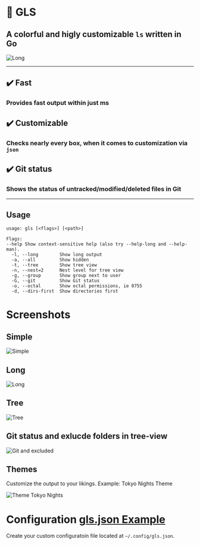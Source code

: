 # 🚦 GLS

## A colorful and higly customizable `ls` written in Go

![Long](https://i.imgur.com/4dmiO3l.png)

---

## ✔️ Fast

### Provides fast output within just ms

## ✔️ Customizable

### Checks nearly every box, when it comes to customization via `json`

## ✔️ Git status

### Shows the status of untracked/modified/deleted files in Git

---

## Usage

```
usage: gls [<flags>] [<path>]

Flags:
--help Show context-sensitive help (also try --help-long and --help-man).
  -l, --long        Show long output
  -a, --all         Show hidden
  -t, --tree        Show tree view
  -n, --nest=2      Nest level for tree view
  -g, --group       Show group next to user
  -G, --git         Show Git status
  -o, --octal       Show octal permissions, ie 0755
  -d, --dirs-first  Show directories first
```

# Screenshots

## Simple

![Simple](https://i.imgur.com/dpI0v2w.png)

## Long

![Long](https://i.imgur.com/4dmiO3l.png)

## Tree

![Tree](https://i.imgur.com/RsTKQ9q.png)

## Git status and exlucde folders in tree-view

![Git and excluded](https://i.imgur.com/sylSGsm.png)

## Themes

Customize the output to your likings.
Example: Tokyo Nights Theme

![Theme Tokyo Nights](https://i.imgur.com/Ns4uZIf.png)

# Configuration [gls.json Example](https://github.com/ad-on-is/gls/blob/main/.config/gls.json)

Create your custom configuratoin file located at `~/.config/gls.json`.
